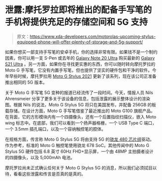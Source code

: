 # 泄露:摩托罗拉即将推出的配备手写笔的手机将提供充足的存储空间和 5G 支持

> 原文：<https://www.xda-developers.com/motorolas-upcoming-stylus-equipped-phone-will-offer-plenty-of-storage-and-5g-support/>

如果你想买一部支持手写笔的安卓手机，你的选择非常有限。如果钱不是一个制约因素，你可以用一支 S-Pen 或去年的 [Galaxy Note 20 Ultra](https://www.xda-developers.com/samsung-galaxy-note-20-ultra-review-exynos/) 购买最新的 [Galaxy S21 Ultra](https://www.xda-developers.com/samsung-galaxy-s21-ultra-preview-five-takeaways/) 。另一方面，如果你在寻找更实惠的东西，你可以随时转向摩托罗拉的 Moto G 手写笔，它没有内置手写笔，但也提供了坚实的硬件包和干净的软件。今年早些时候，摩托罗拉用 [Moto G Stylus 2021](https://www.xda-developers.com/moto-g-play-moto-g-power-moto-g-stylus-announced/) 更新了该系列，现在该公司正准备推出相同的 5G 版本。

关于 Moto G 手写笔 5G 变种的报道已经流传了一段时间。今天，情报人员 Nils Ahrensmeier 分享了更多关于该设备的信息，包括泄露的展示整体设计的渲染图。根据 Nils 的说法，Moto G Stylus 5G 将只在美国发布，并配备 256GB 的板载存储。在设计方面，Moto G 手写笔借鉴了最近推出的 Moto G100 旗舰产品。在背面，它的方形模块内有一个四摄像头，还有一个后置指纹扫描仪，嵌入 Moto wing 标志中。在底部，我们可以看到一个扬声器格栅，一个 USB Type C 端口，一个 3.5mm 插孔端口，以及一个容纳触控笔的腔体。

在规格方面，传言称 Moto G Stylus 5G 将由支持 5G 的[骁龙 480 芯片组](https://www.xda-developers.com/qualcomm-snapdragon-480-cheap-5g-phones-2021/)驱动。作为参考，标准的 Moto G 触控笔使用骁龙 678 SoC。其他传闻中的 Moto G Stylus 5G 硬件包括 6.8 英寸 60Hz FHD+显示屏，一个由 48MP 主拍摄者设计的四摄像头，以及 5,000mAh 电池。

摩托罗拉尚未正式确认任何关于 Moto G Stylus 5G 的消息，所以我们必须拭目以待，看看这些泄露和传言是否真的是真的。